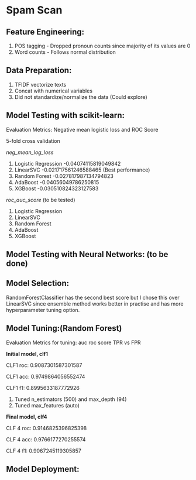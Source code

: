 # Spam Scan

## Feature Engineering:

1. POS tagging - Dropped pronoun counts since majority of its values are 0
2. Word counts - Follows normal distribution

## Data Preparation:

1. TFIDF vectorize texts
2. Concat with numerical variables
3. Did not standardize/normalize the data (Could explore)

## Model Testing with scikit-learn: 

Evaluation Metrics: Negative mean logistic loss and ROC Score

5-fold cross validation

*neg_mean_log_loss*

1. Logistic Regression -0.04074115819049842
2. LinearSVC -0.021717561246588465 (Best performance)
3. Random Forest -0.027817987134794823
4. AdaBoost -0.04056049786250815
5. XGBoost -0.030510824323127583

*roc_auc_score* (to be tested)

1. Logistic Regression 
2. LinearSVC 
3. Random Forest 
4. AdaBoost 
5. XGBoost 

## Model Testing with Neural Networks: (to be done)

## Model Selection:

RandomForestClassifier has the second best score but I chose this over LinearSVC since ensemble method works better in practise and has more hyperparameter tuning option.

## Model Tuning:(Random Forest)

Evaluation Metrics for tuning: auc roc score TPR vs FPR

**Initial model, clf1** 

CLF1 roc: 0.9087301587301587

CLF1 acc: 0.9749864056552474

CLF1 f1: 0.8995633187772926

1. Tuned n_estimators (500) and max_depth (94)
2. Tuned max_features (auto) 

**Final model, clf4**

CLF 4 roc: 0.9146825396825398

CLF 4 acc: 0.9766177270255574

CLF 4 f1: 0.9067245119305857

## Model Deployment:
